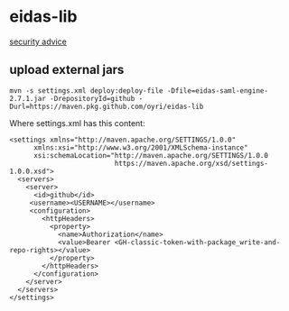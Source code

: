 # eidas-lib

[security advice](./security/advisories/new)


## upload external jars

```
mvn -s settings.xml deploy:deploy-file -Dfile=eidas-saml-engine-2.7.1.jar -DrepositoryId=github -Durl=https://maven.pkg.github.com/oyri/eidas-lib
```

Where settings.xml has this content:
```
<settings xmlns="http://maven.apache.org/SETTINGS/1.0.0"
	  xmlns:xsi="http://www.w3.org/2001/XMLSchema-instance"
	  xsi:schemaLocation="http://maven.apache.org/SETTINGS/1.0.0
						  https://maven.apache.org/xsd/settings-1.0.0.xsd">
  <servers>
	<server>
	  <id>github</id>
	 <username><USERNAME></username> 
	 <configuration>
		<httpHeaders>
		  <property>
			<name>Authorization</name>
			<value>Bearer <GH-classic-token-with-package_write-and-repo-rights></value>
		  </property>
		</httpHeaders>
	  </configuration>
	</server>
  </servers>
</settings>
```
